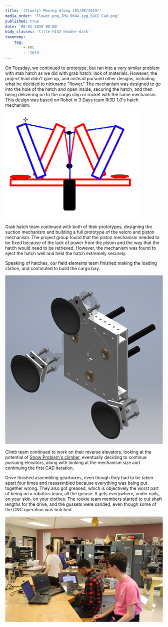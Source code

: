 ```yaml
---
title: '(Slowly) Moving Along (01/08/2019)'
media_order: 'Flower.png,IMG_0044.jpg,SUCC Cad.png'
published: true
date: '08-01-2019 00:00'
body_classes: 'title-h1h2 header-dark'
taxonomy:
    tag:
        - FRC
        - '2019'
---
```


On Tuesday, we continued to prototype, but ran into a very similar problem with stab hatch as we did with grab hatch: lack of materials. However, the project lead didn't give up, and instead pursued other designs, including what he decided to nickname "flower." The mechanism was designed to go into the hole of the hatch and open inside, securing the hatch, and then being delivering on to the cargo ship or rocket with the same mechanism. This design was based on Robot in 3 Days team Ri3D 1.0's hatch mechanism.

![](Flower.png)

Grab hatch team continued with both of their prototypes, designing the suction mechanism and building a full prototype of the velcro and piston mechanism. The project group found that the piston mechanism needed to be fixed because of the lack of power from the piston and the way that the hatch would need to be retrieved. However, the mechanism was found to eject the hatch well and held the hatch extremely securely. 

Speaking of hatches, our field elements team finished making the loading station, and continuted to build the cargo bay. 

![](SUCC%20Cad.png)

Climb team continued to work on their reverse elevators, looking at the potential of [Snow Problem's climber](https://photos.app.goo.gl/iT7hr67wdpntW6xA6), eventually deciding to continue pursuing elevators, along with looking at the mechanism size and continuing the first CAD iteration.

Drive finished assembling gearboxes, even though they had to be taken apart four times and reassembled because everything was being put together wrong. They also got greased, which is objectively the worst part of being on a robotics team, all the grease. It gets everywhere, under nails, on your skin, on your clothes. The rookie team members started to cut shaft lengths for the drive, and the gussets were sanded, even though some of the CNC operation was botched. 

![](IMG_0044.jpg)